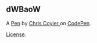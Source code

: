 ## dWBaoW

A [Pen](https://codepen.io/chriscoyier/pen/dWBaoW) by [Chris Coyier ](http://codepen.io/chriscoyier) on [CodePen](http://codepen.io/).

[License](https://codepen.io/chriscoyier/pen/dWBaoW/license).
